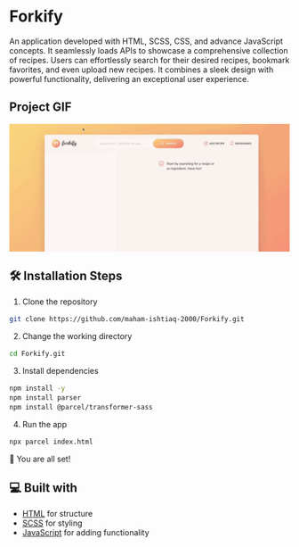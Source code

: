 # Forkify

An application developed with HTML, SCSS, CSS, and advance JavaScript concepts. It seamlessly loads APIs to showcase a comprehensive collection of recipes. Users can effortlessly search for their desired recipes, bookmark favorites, and even upload new recipes. It combines a sleek design with powerful functionality, delivering an exceptional user experience.

## Project GIF

<div class="gif-container" style="display: flex; justify-content: center; margin-left: auto; margin-right: auto;">
    <img src="./forkifyGIF.gif" alt="Alt Text">
</div>


## 🛠️ Installation Steps

1. Clone the repository

```bash
git clone https://github.com/maham-ishtiaq-2000/Forkify.git
```

2. Change the working directory

```bash
cd Forkify.git
```

3. Install dependencies

```bash
npm install -y
npm install parser
npm install @parcel/transformer-sass
```

4. Run the app

```bash
npx parcel index.html
```

🌟 You are all set!

## 💻 Built with

- [HTML](https://www.gatsbyjs.com/) for structure
- [SCSS](https://tailwindcss.com/) for styling
- [JavaScript](https://greensock.com/gsap/) for adding functionality
